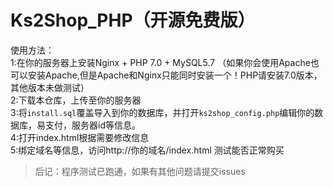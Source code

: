 # Ks2Shop_PHP（开源免费版）  
使用方法：  
1:在你的服务器上安装Nginx + PHP 7.0 + MySQL5.7   （如果你会使用Apache也可以安装Apache,但是Apache和Nginx只能同时安装一个！PHP请安装7.0版本，其他版本未做测试）  
2:下载本仓库，上传至你的服务器  
3:将`install.sql`覆盖导入到你的数据库，并打开`ks2shop_config.php`编辑你的数据库，易支付，服务器id等信息。    
4:打开index.html根据需要修改信息   
5:绑定域名等信息，访问http://你的域名/index.html 测试能否正常购买    
  
>后记：程序测试已跑通，如果有其他问题请提交issues

